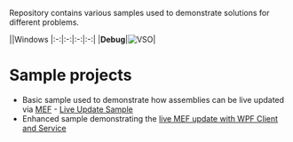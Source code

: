 Repository contains various samples used to demonstrate solutions for different problems.

||Windows
|:-:|:-:|:-:|:-:|
|**Debug**|![VSO](https://artiso.visualstudio.com/DefaultCollection/_apis/public/build/definitions/1598129b-5aa3-4b62-8d84-b87f02094934/18/badge)|
# Sample projects
* Basic sample used to demonstrate how assemblies can be live updated via [MEF](https://msdn.microsoft.com/en-us/library/dd460648) - [Live Update Sample](https://github.com/artiso-solutions/samples/tree/master/MEFLiveUpdateExample)
* Enhanced sample demonstrating the [live MEF update with WPF Client and Service](https://github.com/artiso-solutions/samples/tree/master/LiveUpdate)
